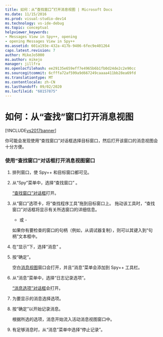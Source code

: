 ```yaml
---
title: 如何：从“查找窗口”打开消息视图 | Microsoft Docs
ms.date: 11/15/2016
ms.prod: visual-studio-dev14
ms.technology: vs-ide-debug
ms.topic: conceptual
helpviewer_keywords:
- Messages View in Spy++, opening
- opening Messages View in Spy++
ms.assetid: 601a193e-432a-417b-9406-6fec9e401264
caps.latest.revision: 7
author: MikeJo5000
ms.author: mikejo
manager: jillfra
ms.openlocfilehash: ee29135e659eff7e4965b6b1fb0d24de2c2e90cc
ms.sourcegitcommit: 6cfffa72af599a9d667249caaaa411bb28ea69fd
ms.translationtype: MT
ms.contentlocale: zh-CN
ms.lasthandoff: 09/02/2020
ms.locfileid: "68157875"
---
```

# <a name="how-to-open-messages-view-from-find-window"></a>如何：从“查找”窗口打开消息视图
[!INCLUDE[vs2017banner](../includes/vs2017banner.md)]

你可能会发现使用“查找窗口”对话框选择目标窗口，然后打开该窗口的消息视图会十分方便。  
  
### <a name="to-open-a-messages-view-window-using-the-find-window-dialog-box"></a>使用“查找窗口”对话框打开消息视图窗口  
  
1. 排列窗口，使 Spy++ 和目标窗口都可见。  
  
2. 从“Spy”菜单中，选择“查找窗口” 。  
  
     [“查找窗口”对话框](../debugger/find-window-dialog-box.md)打开。  
  
3. 从“窗口”选项卡，将“查找程序工具”拖到目标窗口上。 拖动该工具时，“查找窗口”对话框将显示有关所选窗口的详细信息。  
  
     - 或 -  
  
     如果你有要检查的窗口的句柄（例如，从调试器复制），则可以其键入到“句柄”文本框中。  
  
4. 在“显示”下，选择“消息” 。  
  
5. 按“确定”。  
  
     空白[消息视图](../debugger/messages-view.md)窗口会打开，并且“消息”菜单会添加到 Spy++ 工具栏。  
  
6. 从“消息”菜单中，选择“日志记录选项”。  
  
     [“消息选项”对话框](../debugger/message-options-dialog-box.md)会打开。  
  
7. 为要显示的消息选择选项。  
  
8. 按“确定”以开始记录消息。  
  
     根据所选的选项，消息开始流入活动消息视图窗口中。  
  
9. 有足够消息时，从“消息”菜单中选择“停止记录”。
